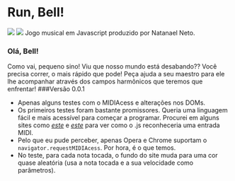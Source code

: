 # Run, Bell!

![](https://img.shields.io/github/stars/natanaelneto/run-bell.svg) ![](https://img.shields.io/github/forks/natanaelneto/run-bell.svg)
Jogo musical em Javascript produzido por Natanael Neto.
### Olá, Bell!
Como vai, pequeno sino! Viu que nosso mundo está desabando?? Você precisa correr, o mais rápido que pode! Peça ajuda a seu maestro para ele lhe acompanhar através dos campos harmônicos que teremos que enfrentar!
###Versão 0.0.1
 - Apenas alguns testes com o MIDIAcess e alterações nos DOMs.
 - Os primeiros testes foram bastante promissores. Queria uma linguagem fácil e mais acessível para começar a programar. Procurei em alguns sites como [*este*](https://www.smashingmagazine.com/2018/03/web-midi-api/) e [*este*](https://medium.com/swinginc/playing-with-midi-in-javascript-b6999f2913c3) para ver como o .js reconheceria uma entrada MIDI.
 - Pelo que eu pude perceber, apenas Opera e Chrome suportam o `navigator.requestMIDIAcess`. Por hora, é o que temos.
 - No teste, para cada nota tocada, o fundo do site muda para uma cor quase aleatória (usa a nota tocada e a sua velocidade como parâmetros).
